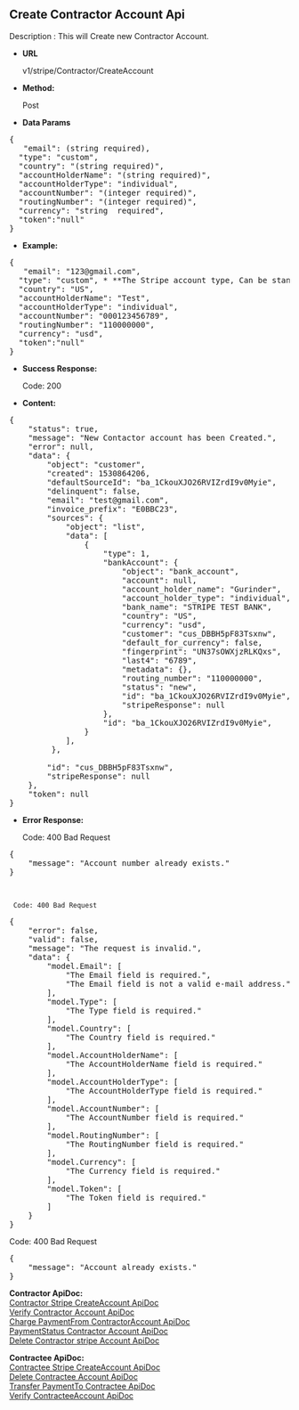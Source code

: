 **Create Contractor Account Api**
----
Description : This will Create new Contractor Account.

* **URL**

   v1/stripe/Contractor/CreateAccount

* **Method:** 

    Post
* **Data Params** <br />

<pre>
{
   "email": (string required),
  "type": "custom",
  "country": "(string required)",
  "accountHolderName": "(string required)",
  "accountHolderType": "individual",
  "accountNumber": "(integer required)",
  "routingNumber": "(integer required)",
  "currency": "string  required",
  "token":"null" 
}	 
</pre>   

* **Example:** <br/>

<pre>
{
   "email": "123@gmail.com",
  "type": "custom", * **The Stripe account type, Can be standard, express, or custom **
  "country": "US",
  "accountHolderName": "Test",
  "accountHolderType": "individual",
  "accountNumber": "000123456789",
  "routingNumber": "110000000",
  "currency": "usd",
  "token":"null"
}
</pre> 
* **Success Response:**

	Code: 200 
	
* **Content:**<br />
<pre>
{
    "status": true,
    "message": "New Contactor account has been Created.",
    "error": null,
    "data": {
        "object": "customer",       
        "created": 1530864206,
        "defaultSourceId": "ba_1CkouXJO26RVIZrdI9v0Myie",
        "delinquent": false,       
        "email": "test@gmail.com",
        "invoice_prefix": "E0BBC23",        
        "sources": {
            "object": "list",
            "data": [
                {
                    "type": 1,                   
                    "bankAccount": {
                        "object": "bank_account",
                        "account": null,
                        "account_holder_name": "Gurinder",
                        "account_holder_type": "individual",
                        "bank_name": "STRIPE TEST BANK",
                        "country": "US",
                        "currency": "usd",
                        "customer": "cus_DBBH5pF83Tsxnw",
                        "default_for_currency": false,
                        "fingerprint": "UN37sOWXjzRLKQxs",
                        "last4": "6789",
                        "metadata": {},
                        "routing_number": "110000000",
                        "status": "new",
                        "id": "ba_1CkouXJO26RVIZrdI9v0Myie",
                        "stripeResponse": null
                    },                  
                    "id": "ba_1CkouXJO26RVIZrdI9v0Myie",
                }
            ],
         },
       
        "id": "cus_DBBH5pF83Tsxnw",
        "stripeResponse": null
    },
    "token": null
}
</pre>
* **Error Response:**

    Code: 400 Bad Request
<pre>
{
    "message": "Account number already exists."
}
</pre><br />

     Code: 400 Bad Request
<pre>
{
    "error": false,
    "valid": false,
    "message": "The request is invalid.",
    "data": {
        "model.Email": [
            "The Email field is required.",
            "The Email field is not a valid e-mail address."
        ],
        "model.Type": [
            "The Type field is required."
        ],
        "model.Country": [
            "The Country field is required."
        ],
        "model.AccountHolderName": [
            "The AccountHolderName field is required."
        ],
        "model.AccountHolderType": [
            "The AccountHolderType field is required."
        ],
        "model.AccountNumber": [
            "The AccountNumber field is required."
        ],
        "model.RoutingNumber": [
            "The RoutingNumber field is required."
        ],
        "model.Currency": [
            "The Currency field is required."
        ],
        "model.Token": [
            "The Token field is required."
        ]
    }
}
</pre>


  Code: 400 Bad Request
<pre>
{    
    "message": "Account already exists."
}
</pre>

 **Contractor ApiDoc:** <br/>
[Contractor Stripe CreateAccount ApiDoc](https://github.com/gurinderimpinge/StripeApiDoc/blob/master/ContractorStripeCreateAccount.md)<br/>
[Verify Contractor Account ApiDoc](https://github.com/gurinderimpinge/StripeApiDoc/blob/master/VerifyContractorAccount.md)<br/>
[Charge PaymentFrom ContractorAccount ApiDoc ](https://github.com/gurinderimpinge/StripeApiDoc/blob/master/ChargeAmountContractorAccount.md)<br/>
[PaymentStatus Contractor Account ApiDoc](https://github.com/gurinderimpinge/StripeApiDoc/blob/master/PaymentStatusContractorAccount.md)<br/>
[Delete Contractor stripe Account ApiDoc](https://github.com/gurinderimpinge/StripeApiDoc/blob/master/DeleteContractorAccount.md)

**Contractee ApiDoc:** <br/>
 [Contractee Stripe CreateAccount ApiDoc](https://github.com/gurinderimpinge/StripeApiDoc/blob/master/ContracteeStripeCreateAccount.md)<br/>
[Delete Contractee Account ApiDoc](https://github.com/gurinderimpinge/StripeApiDoc/blob/master/DeleteContracteeAccount.md)<br/>
[Transfer PaymentTo Contractee ApiDoc ](https://github.com/gurinderimpinge/StripeApiDoc/blob/master/TransferPaymentToContractee.md)<br/>
[Verify ContracteeAccount ApiDoc](https://github.com/gurinderimpinge/StripeApiDoc/blob/master/VerifyContracteeAccount.md)
